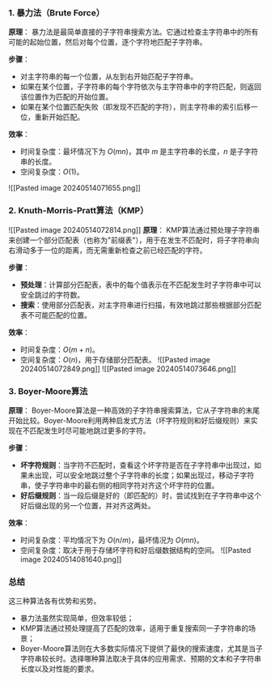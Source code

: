 ### 1. 暴力法（Brute Force）

**原理**：
暴力法是最简单直接的子字符串搜索方法。它通过检查主字符串中的所有可能的起始位置，然后对每个位置，逐个字符地匹配子字符串。

**步骤**：
- 对主字符串的每一个位置，从左到右开始匹配子字符串。
- 如果在某个位置，子字符串的每个字符依次与主字符串中的字符匹配，则返回该位置作为匹配的开始位置。
- 如果在某个位置匹配失败（即发现不匹配的字符），则主字符串的索引后移一位，重新开始匹配。

**效率**：
- 时间复杂度：最坏情况下为 $O(mn)$，其中 $m$ 是主字符串的长度，$n$ 是子字符串的长度。
- 空间复杂度：$O(1)$。

![[Pasted image 20240514071655.png]]

### 2. Knuth-Morris-Pratt算法（KMP）
![[Pasted image 20240514072814.png]]
**原理**：
KMP算法通过预处理子字符串来创建一个部分匹配表（也称为"前缀表"），用于在发生不匹配时，将子字符串向右滑动多于一位的距离，而无需重新检查之前已经匹配的字符。

**步骤**：
- **预处理**：计算部分匹配表，表中的每个值表示在不匹配发生时子字符串中可以安全跳过的字符数。
- **搜索**：使用部分匹配表，对主字符串进行扫描，有效地跳过那些根据部分匹配表不可能匹配的位置。

**效率**：
- 时间复杂度：$O(m + n)$。
- 空间复杂度：$O(n)$，用于存储部分匹配表。
![[Pasted image 20240514072849.png]]
![[Pasted image 20240514073646.png]]
### 3. Boyer-Moore算法

**原理**：
Boyer-Moore算法是一种高效的子字符串搜索算法，它从子字符串的末尾开始比较。Boyer-Moore利用两种启发式方法（坏字符规则和好后缀规则）来实现在不匹配发生时尽可能地跳过更多的字符。

**步骤**：
- **坏字符规则**：当字符不匹配时，查看这个坏字符是否在子字符串中出现过，如果未出现，可以安全地跳过整个子字符串的长度；如果出现过，移动子字符串，使子字符串中的最右侧的相同字符对齐这个坏字符的位置。
- **好后缀规则**：当一段后缀是好的（即匹配的）时，尝试找到在子字符串中这个好后缀出现的另一个位置，并对齐这两处。

**效率**：
- 时间复杂度：平均情况下为 $O(n/m)$，最坏情况为 $O(mn)$。
- 空间复杂度：取决于用于存储坏字符和好后缀数据结构的空间。
![[Pasted image 20240514081640.png]]


### 总结

这三种算法各有优势和劣势。
- 暴力法虽然实现简单，但效率较低；
- KMP算法通过预处理提高了匹配的效率，适用于重复搜索同一子字符串的场景；
- Boyer-Moore算法则在大多数实际情况下提供了最快的搜索速度，尤其是当子字符串较长时。选择哪种算法取决于具体的应用需求、预期的文本和子字符串长度以及对性能的要求。